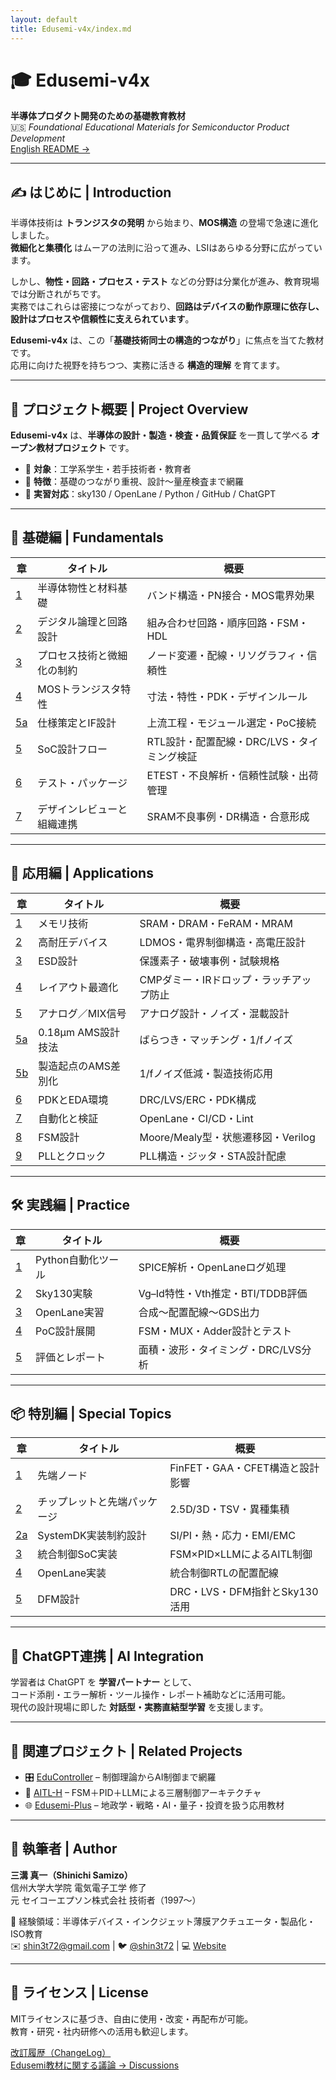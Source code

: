 ```yaml
---
layout: default
title: Edusemi-v4x/index.md
---
```


# 🎓 Edusemi-v4x  
**半導体プロダクト開発のための基礎教育教材**  
🇺🇸 *Foundational Educational Materials for Semiconductor Product Development*  
[English README →](./README_en.md)

---

## ✍️ はじめに | Introduction

半導体技術は **トランジスタの発明** から始まり、**MOS構造** の登場で急速に進化しました。  
**微細化と集積化** はムーアの法則に沿って進み、LSIはあらゆる分野に広がっています。

しかし、**物性・回路・プロセス・テスト** などの分野は分業化が進み、教育現場では分断されがちです。  
実務ではこれらは密接につながっており、**回路はデバイスの動作原理に依存し、設計はプロセスや信頼性に支えられています**。

**Edusemi-v4x** は、この「**基礎技術同士の構造的つながり**」に焦点を当てた教材です。  
応用に向けた視野を持ちつつ、実務に活きる **構造的理解** を育てます。

---

## 📘 プロジェクト概要 | Project Overview

**Edusemi-v4x** は、**半導体の設計・製造・検査・品質保証** を一貫して学べる **オープン教材プロジェクト** です。

- 🎯 **対象**：工学系学生・若手技術者・教育者  
- 🌟 **特徴**：基礎のつながり重視、設計〜量産検査まで網羅  
- 🧪 **実習対応**：sky130 / OpenLane / Python / GitHub / ChatGPT

---

## 🧭 基礎編 | Fundamentals

| 章 | タイトル | 概要 |
|----|----------|------|
| [1](chapter1_materials/README.md) | 半導体物性と材料基礎 | バンド構造・PN接合・MOS電界効果 |
| [2](chapter2_comb_logic/README.md) | デジタル論理と回路設計 | 組み合わせ回路・順序回路・FSM・HDL |
| [3](chapter3_process_evolution/README.md) | プロセス技術と微細化の制約 | ノード変遷・配線・リソグラフィ・信頼性 |
| [4](chapter4_mos_characteristics/README.md) | MOSトランジスタ特性 | 寸法・特性・PDK・デザインルール |
| [5a](chapter5a_spec_module_if/README.md) | 仕様策定とIF設計 | 上流工程・モジュール選定・PoC接続 |
| [5](chapter5_soc_design_flow/README.md) | SoC設計フロー | RTL設計・配置配線・DRC/LVS・タイミング検証 |
| [6](chapter6_test_and_package/README.md) | テスト・パッケージ | ETEST・不良解析・信頼性試験・出荷管理 |
| [7](chapter7_design_review_and_org/README.md) | デザインレビューと組織連携 | SRAM不良事例・DR構造・合意形成 |

---

## 🧩 応用編 | Applications

| 章 | タイトル | 概要 |
|----|----------|------|
| [1](d_chapter1_memory_technologies/README.md) | メモリ技術 | SRAM・DRAM・FeRAM・MRAM |
| [2](d_chapter2_high_voltage_devices/README.md) | 高耐圧デバイス | LDMOS・電界制御構造・高電圧設計 |
| [3](d_chapter3_esd_protection_design/README.md) | ESD設計 | 保護素子・破壊事例・試験規格 |
| [4](d_chapter4_layout_optimization/README.md) | レイアウト最適化 | CMPダミー・IRドロップ・ラッチアップ防止 |
| [5](d_chapter5_analog_mixed_signal/README.md) | アナログ／MIX信号 | アナログ設計・ノイズ・混載設計 |
| [5a](d_chapter5a_analog_mixed_signal/README.md) | 0.18μm AMS設計技法 | ばらつき・マッチング・1/fノイズ |
| [5b](d_chapter5b_ams_block_and_pdk/README.md) | 製造起点のAMS差別化 | 1/fノイズ低減・製造技術応用 |
| [6](d_chapter6_pdk_and_eda_environment/README.md) | PDKとEDA環境 | DRC/LVS/ERC・PDK構成 |
| [7](d_chapter7_automation_and_verification/README.md) | 自動化と検証 | OpenLane・CI/CD・Lint |
| [8](d_chapter8_fsm_design_basics/README.md) | FSM設計 | Moore/Mealy型・状態遷移図・Verilog |
| [9](d_chapter9_pll_and_clock_design/README.md) | PLLとクロック | PLL構造・ジッタ・STA設計配慮 |

---

## 🛠 実践編 | Practice

| 章 | タイトル | 概要 |
|----|----------|------|
| [1](e_chapter1_python_automation_tools/README.md) | Python自動化ツール | SPICE解析・OpenLaneログ処理 |
| [2](e_chapter2_sky130_experiments/README.md) | Sky130実験 | Vg–Id特性・Vth推定・BTI/TDDB評価 |
| [3](e_chapter3_openlane_practice/README.md) | OpenLane実習 | 合成〜配置配線〜GDS出力 |
| [4](e_chapter4_poc_spec_and_design/README.md) | PoC設計展開 | FSM・MUX・Adder設計とテスト |
| [5](e_chapter5_evaluation_and_report/README.md) | 評価とレポート | 面積・波形・タイミング・DRC/LVS分析 |

---

## 📦 特別編 | Special Topics

| 章 | タイトル | 概要 |
|----|----------|------|
| [1](f_chapter1_finfet_gaa/README.md) | 先端ノード | FinFET・GAA・CFET構造と設計影響 |
| [2](f_chapter2_chiplet_pkg/README.md) | チップレットと先端パッケージ | 2.5D/3D・TSV・異種集積 |
| [2a](f_chapter2a_systemdk/README.md) | SystemDK実装制約設計 | SI/PI・熱・応力・EMI/EMC |
| [3](f_chapter3_socsystem/README.md) | 統合制御SoC実装 | FSM×PID×LLMによるAITL制御 |
| [4](f_chapter4_openlane/README.md) | OpenLane実装 | 統合制御RTLの配置配線 |
| [5](f_chapter5_dfm/README.md) | DFM設計 | DRC・LVS・DFM指針とSky130活用 |

---

## 🤖 ChatGPT連携 | AI Integration

学習者は ChatGPT を **学習パートナー** として、  
コード添削・エラー解析・ツール操作・レポート補助などに活用可能。  
現代の設計現場に即した **対話型・実務直結型学習** を支援します。

---

## 🔗 関連プロジェクト | Related Projects

- 🎛️ [EduController](https://samizo-aitl.github.io/EduController/) – 制御理論からAI制御まで網羅  
- 🤖 [AITL-H](https://samizo-aitl.github.io/AITL-H/) – FSM＋PID＋LLMによる三層制御アーキテクチャ  
- 🌐 [Edusemi-Plus](https://samizo-aitl.github.io/Edusemi-Plus/) – 地政学・戦略・AI・量子・投資を扱う応用教材

---

## 👤 執筆者 | Author

**三溝 真一（Shinichi Samizo）**  
信州大学大学院 電気電子工学 修了  
元 セイコーエプソン株式会社 技術者（1997〜）

📌 経験領域：半導体デバイス・インクジェット薄膜アクチュエータ・製品化・ISO教育  
✉️ [shin3t72@gmail.com](mailto:shin3t72@gmail.com) | 🐦 [@shin3t72](https://x.com/shin3t72) | 💻 [Website](https://samizo-aitl.github.io/)

---

## 📄 ライセンス | License

MITライセンスに基づき、自由に使用・改変・再配布が可能。  
教育・研究・社内研修への活用も歓迎します。

[改訂履歴（ChangeLog）](revision_history.md)  
[Edusemi教材に関する議論 → Discussions](https://github.com/Samizo-AITL/Edusemi-v4x/discussions)

